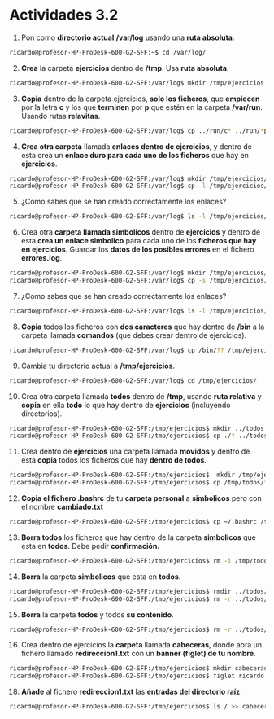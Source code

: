 # Actividades 3.2

1. Pon como **directorio actual** **/var/log** usando una **ruta absoluta**.
```sh
ricardo@profesor-HP-ProDesk-600-G2-SFF:~$ cd /var/log/
```
2. **Crea** la carpeta **ejercicios** dentro de **/tmp**. Usa **ruta absoluta**.
```sh
ricardo@profesor-HP-ProDesk-600-G2-SFF:/var/log$ mkdir /tmp/ejercicios
```
3. **Copia** dentro de la carpeta ejercicios, **solo los ficheros**, que **empiecen** por la letra **c** y los que **terminen** por **p** que estén en la carpeta **/var/run**. Usando rutas **relavitas**.
```sh
ricardo@profesor-HP-ProDesk-600-G2-SFF:/var/log$ cp ../run/c* ../run/*p ../../tmp/ejercicios/
```
4. **Crea otra carpeta** llamada **enlaces dentro de ejercicios**, y dentro de esta crea un **enlace duro
para cada uno de los ficheros** que hay en **ejercicios**.
```sh
ricardo@profesor-HP-ProDesk-600-G2-SFF:/var/log$ mkdir /tmp/ejercicios/enlaces
ricardo@profesor-HP-ProDesk-600-G2-SFF:/var/log$ cp -l /tmp/ejercicios/* /tmp/ejercicios/enlaces/
```
5. ¿Como sabes que se han creado correctamente los enlaces?
```sh
ricardo@profesor-HP-ProDesk-600-G2-SFF:/var/log$ ls -l /tmp/ejercicios/enlaces/

```
6. Crea otra **carpeta llamada simbolicos** dentro de **ejercicios** y dentro de esta **crea un enlace
simbolico** para cada uno de los **ficheros que hay en ejercicios**. Guardar los **datos de los
posibles errores** en el fichero **errores.log**.
```sh
ricardo@profesor-HP-ProDesk-600-G2-SFF:/var/log$ mkdir /tmp/ejercicios/simbolicos
ricardo@profesor-HP-ProDesk-600-G2-SFF:/var/log$ cp -s /tmp/ejercicios/* /tmp/ejercicios/simbolicos/ 2> /tmp/ejercicios/simbolicos/errores.log
```
7. ¿Como sabes que se han creado correctamente los enlaces?
```sh
ricardo@profesor-HP-ProDesk-600-G2-SFF:/var/log$ ls -l /tmp/ejercicios/simbolicos/
```
8. **Copia** todos los ficheros con **dos caracteres** que hay dentro de **/bin** a la carpeta llamada
**comandos** (que debes crear dentro de ejercicios).
```sh
ricardo@profesor-HP-ProDesk-600-G2-SFF:/var/log$ cp /bin/?? /tmp/ejercicios/comandos/
```
9. Cambia tu directorio actual a **/tmp/ejercicios**.
```sh
ricardo@profesor-HP-ProDesk-600-G2-SFF:/var/log$ cd /tmp/ejercicios/
```
10. Crea otra carpeta llamada **todos** dentro de **/tmp**, usando **ruta relativa** y **copia** en ella **todo** lo
que hay dentro de **ejercicios** (incluyendo directorios).
```sh
ricardo@profesor-HP-ProDesk-600-G2-SFF:/tmp/ejercicios$ mkdir ../todos
ricardo@profesor-HP-ProDesk-600-G2-SFF:/tmp/ejercicios$ cp ./* ../todos/ -r
```
11. Crea dentro de **ejercicios** una carpeta llamada **movidos** y dentro de esta **copia** todos los
ficheros que hay **dentro de todos**.
```sh
ricardo@profesor-HP-ProDesk-600-G2-SFF:/tmp/ejercicios$  mkdir /tmp/ejercicios/movidos
ricardo@profesor-HP-ProDesk-600-G2-SFF:/tmp/ejercicios$ cp /tmp/todos/* movidos/
```
12. **Copia el fichero .bashrc** de tu **carpeta personal** a **simbolicos** pero con el nombre **cambiado.txt**
```sh
ricardo@profesor-HP-ProDesk-600-G2-SFF:/tmp/ejercicios$ cp ~/.bashrc /tmp/ejercicios/simbolicos/cambiado.txt
```
13. **Borra todos** los ficheros que hay dentro de la carpeta **simbolicos** que esta en **todos**. Debe
pedir **confirmación.**
```sh
ricardo@profesor-HP-ProDesk-600-G2-SFF:/tmp/ejercicios$ rm -i /tmp/todos/simbolicos/*
```
14. **Borra** la carpeta **simbolicos** que esta en **todos**.
```sh
ricardo@profesor-HP-ProDesk-600-G2-SFF:/tmp/ejercicios$ rmdir ../todos/simbolicos/
ricardo@profesor-HP-ProDesk-600-G2-SFF:/tmp/ejercicios$ rm -r ../todos/simbolicos/
```
15. **Borra** la carpeta **todos** y todos **su contenido**.
```sh
ricardo@profesor-HP-ProDesk-600-G2-SFF:/tmp/ejercicios$ rm -r ../todos/ 
```
16. Crea dentro de ejercicios la **carpeta** llamada **cabeceras**, donde abra un fichero llamado
**redireccion1.txt** con un **banner (figlet) de tu nombre**.
```sh
ricardo@profesor-HP-ProDesk-600-G2-SFF:/tmp/ejercicios$ mkdir cabeceras
ricardo@profesor-HP-ProDesk-600-G2-SFF:/tmp/ejercicios$ figlet ricardo > cabeceras/redireccion1.txt
```
18. **Añade** al fichero **redireccion1.txt** las **entradas del directorio raíz**.
```sh
ricardo@profesor-HP-ProDesk-600-G2-SFF:/tmp/ejercicios$ ls / >> cabeceras/redireccion1.txt 
```
